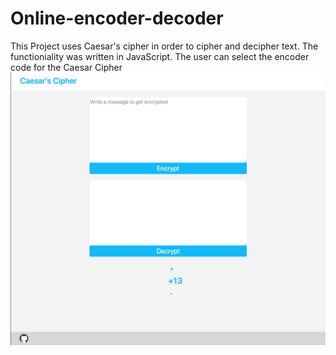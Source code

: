 # Online-encoder-decoder

This Project uses Caesar's cipher in order to cipher and decipher text. 
The functioniality was written in JavaScript.
The user can select the encoder code for the Caesar Cipher
<img src="images/Web-shot.png">
